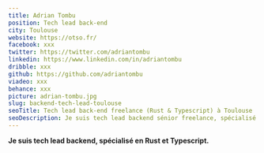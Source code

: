 ```yaml
---
title: Adrian Tombu
position: Tech lead back-end
city: Toulouse
website: https://otso.fr/
facebook: xxx
twitter: https://twitter.com/adriantombu
linkedin: https://www.linkedin.com/in/adriantombu
dribble: xxx
github: https://github.com/adriantombu
viadeo: xxx
behance: xxx
picture: adrian-tombu.jpg
slug: backend-tech-lead-toulouse
seoTitle: Tech lead back-end freelance (Rust & Typescript) à Toulouse
seoDescription: Je suis tech lead backend sénior freelance, spécialisé en Rust et Typescript et disponible en remote partout en Europe et Amérique du Nord
---
```


**Je suis tech lead backend, spécialisé en Rust et Typescript.**
